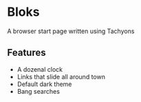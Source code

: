 # Bloks
A browser start page written using Tachyons

## Features
* A dozenal clock
* Links that slide all around town
* Default dark theme
* Bang searches
